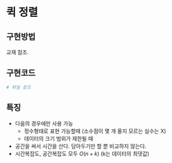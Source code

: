 # 퀵 정렬
## 구현방법
교재 참조.

## 구현코드
```python
# 파일 참조
```

## 특징
* 다음의 경우에만 사용 가능
  * 정수형태로 표현 가능할때 (소수점이 몇 개 올지 모르는 실수는 X)
  * 데이터의 크기 범위가 제한될 때
* 공간을 써서 시간을 산다. 담아두기만 할 뿐 비교하지 않는다.
* 시간복잡도, 공간복잡도 모두 $O(n+k)$ (k는 데이터의 최댓값)